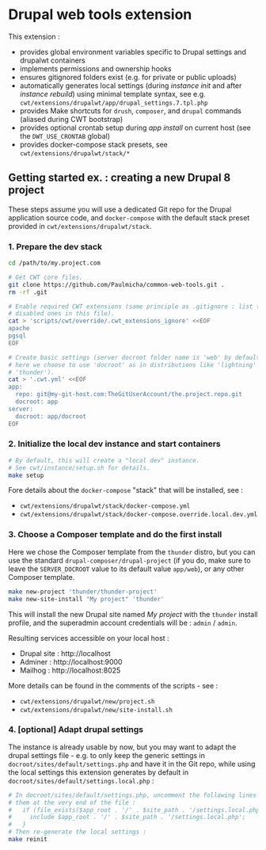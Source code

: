 # Drupal web tools extension

This extension :

- provides global environment variables specific to Drupal settings and drupalwt containers
- implements permissions and ownership hooks
- ensures gitignored folders exist (e.g. for private or public uploads)
- automatically generates local settings (during *instance init* and after *instance rebuild*) using minimal template syntax, see e.g. `cwt/extensions/drupalwt/app/drupal_settings.7.tpl.php`
- provides Make shortcuts for `drush`, `composer`, and `drupal` commands (aliased during CWT bootstrap)
- provides optional crontab setup during *app install* on current host (see the `DWT_USE_CRONTAB` global)
- provides docker-compose stack presets, see `cwt/extensions/drupalwt/stack/*`

## Getting started ex. : creating a new Drupal 8 project

These steps assume you will use a dedicated Git repo for the Drupal application source code, and `docker-compose` with the default stack preset provided in `cwt/extensions/drupalwt/stack`.

### 1. Prepare the dev stack

```sh
cd /path/to/my.project.com

# Get CWT core files.
git clone https://github.com/Paulmicha/common-web-tools.git .
rm -rf .git

# Enable required CWT extensions (same principle as .gitignore : list the
# disabled ones in this file).
cat > 'scripts/cwt/override/.cwt_extensions_ignore' <<EOF
apache
pgsql
EOF

# Create basic settings (server docroot folder name is 'web' by default, but
# here we choose to use 'docroot' as in distributions like 'lightning' and
# 'thunder').
cat > '.cwt.yml' <<EOF
app:
  repo: git@my-git-host.com:TheGitUserAccount/the.project.repo.git
  docroot: app
server:
  docroot: app/docroot
EOF
```

### 2. Initialize the local dev instance and start containers

```sh
# By default, this will create a "local dev" instance.
# See cwt/instance/setup.sh for details.
make setup
```

Fore details about the `docker-compose` "stack" that will be installed, see :

- `cwt/extensions/drupalwt/stack/docker-compose.yml`
- `cwt/extensions/drupalwt/stack/docker-compose.override.local.dev.yml`

### 3. Choose a Composer template and do the first install

Here we chose the Composer template from the `thunder` distro, but you can use
the standard `drupal-composer/drupal-project` (if you do, make sure to leave the
`SERVER_DOCROOT` value to its default value `app/web`), or any other Composer
template.

```sh
make new-project 'thunder/thunder-project'
make new-site-install "My project" 'thunder'
```

This will install the new Drupal site named *My project* with the `thunder`
install profile, and the superadmin account credentials will be : `admin` / `admin`.

Resulting services accessible on your local host :

- Drupal site : http://localhost
- Adminer : http://localhost:9000
- Mailhog : http://localhost:8025

More details can be found in the comments of the scripts - see :

- `cwt/extensions/drupalwt/new/project.sh`
- `cwt/extensions/drupalwt/new/site-install.sh`

### 4. [optional] Adapt drupal settings

The instance is already usable by now, but you may want to adapt the drupal settings file - e.g. to only keep the generic settings in `docroot/sites/default/settings.php` and have it in the Git repo, while using the local settings this extension generates by default in `docroot/sites/default/settings.local.php` :

```sh
# In docroot/sites/default/settings.php, uncomment the following lines and put
# them at the very end of the file :
#   if (file_exists($app_root . '/' . $site_path . '/settings.local.php')) {
#     include $app_root . '/' . $site_path . '/settings.local.php';
#   }
# Then re-generate the local settings :
make reinit
```
